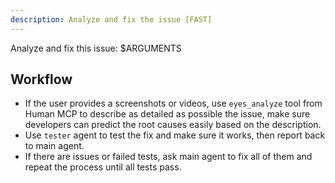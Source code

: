 ```yaml
---
description: Analyze and fix the issue [FAST]
---
```


Analyze and fix this issue:
<issue>$ARGUMENTS</issue>

## Workflow

- If the user provides a screenshots or videos, use `eyes_analyze` tool from Human MCP to describe as detailed as possible the issue, make sure developers can predict the root causes easily based on the description.
- Use `tester` agent to test the fix and make sure it works, then report back to main agent.
- If there are issues or failed tests, ask main agent to fix all of them and repeat the process until all tests pass.